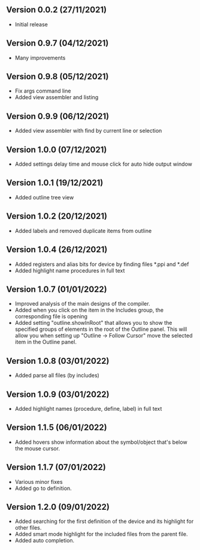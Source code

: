 
## Version 0.0.2 (27/11/2021)
- Initial release

## Version 0.9.7 (04/12/2021)
- Many improvements

## Version 0.9.8 (05/12/2021)
- Fix args command line
- Added view assembler and listing

## Version 0.9.9 (06/12/2021)
- Added view assembler with find by current line or selection

## Version 1.0.0 (07/12/2021)
- Added settings delay time and mouse click for auto hide output window

## Version 1.0.1 (19/12/2021)
- Added outline tree view

## Version 1.0.2 (20/12/2021)
- Added labels and removed duplicate items from outline

## Version 1.0.4 (26/12/2021)
- Added registers and alias bits for device by finding files *.ppi and *.def
- Added highlight name procedures in full text

## Version 1.0.7 (01/01/2022)
- Improved analysis of the main designs of the compiler.
- Added when you click on the item in the Includes group, the corresponding file is opening
- Added setting "outline.showInRoot" that allows you to show the specified groups of elements 
  in the root of the Outline panel. This will allow you when setting up "Outline -> Follow Cursor" 
  move the selected item in the Outline panel.
  
## Version 1.0.8 (03/01/2022)
- Added parse all files (by includes)

## Version 1.0.9 (03/01/2022)
- Added highlight names (procedure, define, label) in full text

## Version 1.1.5 (06/01/2022)
- Added hovers show information about the symbol/object that's below the mouse cursor.

## Version 1.1.7 (07/01/2022)
- Various minor fixes
- Added go to definition.

## Version 1.2.0 (09/01/2022)
- Added searching for the first definition of the device and its highlight for other files.
- Added smart mode highlight for the included files from the parent file.
- Added auto completion.